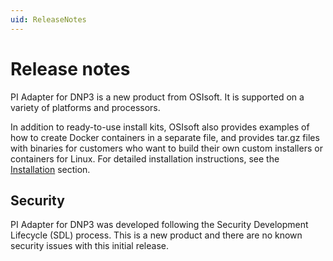 ```yaml
---
uid: ReleaseNotes
---
```


# Release notes

PI Adapter for DNP3 is a new product from OSIsoft. It is supported on a variety of platforms and processors.

In addition to ready-to-use install kits, OSIsoft also provides examples of how to create Docker containers in a separate file, and provides tar.gz files with binaries for customers who want to build their own custom installers or containers for Linux. For detailed installation instructions, see the [Installation](xref:Installation) section.

## Security

PI Adapter for DNP3 was developed following the Security Development Lifecycle (SDL) process. This is a new product and there are no known security issues with this initial release.
